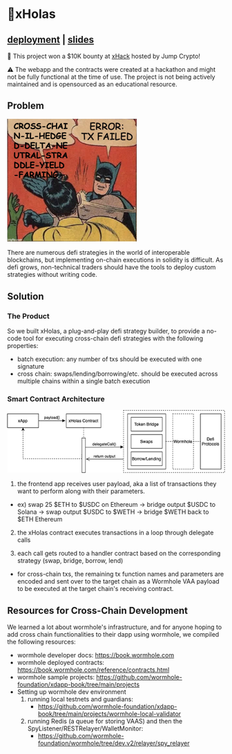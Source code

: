# 🤞xHolas 
## [deployment](xholas.vercel.app) | [slides](https://docs.google.com/presentation/d/1V0T_K-vqmEk2MqcLvSJt26at3LBLFKhMuJ7ZT80KZeU/edit?usp=sharing)

💸 This project won a $10K bounty at [xHack](https://jumpcrypto.com/xhack/) hosted by Jump Crypto!

⚠️ The webapp and the contracts were created at a hackathon and might not be fully functional at the time of use. The project is not being actively maintained and is opensourced as an educational resource. 

<!-- <img src="https://github.com/xHolas-Pit/.github/blob/main/profile/distractedMeme.jpg?raw=true" width=350> -->

## Problem 

<img src="https://github.com/xHolas-Pit/.github/blob/main/profile/batmanMeme.png?raw=true" width=300>

There are numerous defi strategies in the world of interoperable blockchains, but implementing on-chain executions in solidity is difficult. As defi grows, non-technical traders should have the tools to deploy custom strategies without writing code. 

## Solution 

### The Product

So we built xHolas, a plug-and-play defi strategy builder, to provide a no-code tool for executing cross-chain defi strategies with the following properties: 
* batch execution: any number of txs should be executed with one signature
* cross chain: swaps/lending/borrowing/etc. should be executed across multiple chains within a single batch execution   

### Smart Contract Architecture
<img src="https://github.com/xHolas-Pit/.github/blob/main/profile/xHolasDiagram.png?raw=true" width=1000>

1. the frontend app receives user payload, aka a list of transactions they want to perform along with their parameters. 
  * ex) swap 25 $ETH to $USDC on Ethereum -> bridge output $USDC to Solana -> swap output $USDC to $WETH -> bridge $WETH back to $ETH Ethereum 

2. the xHolas contract executes transactions in a loop through delegate calls

4. each call gets routed to a handler contract based on the corresponding strategy (swap, bridge, borrow, lend)
* for cross-chain txs, the remaining tx function names and parameters are encoded and sent over to the target chain as a Wormhole VAA payload to be executed at the target chain's receiving contract. 

## Resources for Cross-Chain Development 

We learned a lot about wormhole's infrastructure, and for anyone hoping to add cross chain functionalities to their dapp using wormhole, we compiled the following resources: 
* wormhole developer docs: https://book.wormhole.com
* wormhole deployed contracts: https://book.wormhole.com/reference/contracts.html
* wormhole sample projects: https://github.com/wormhole-foundation/xdapp-book/tree/main/projects 
* Setting up wormhole dev environment 
    1. running local testnets and guardians:
       * https://github.com/wormhole-foundation/xdapp-book/tree/main/projects/wormhole-local-validator
    2. running Redis (a queue for storing VAAS) and then the SpyListener/RESTRelayer/WalletMonitor: 
       * https://github.com/wormhole-foundation/wormhole/tree/dev.v2/relayer/spy_relayer
